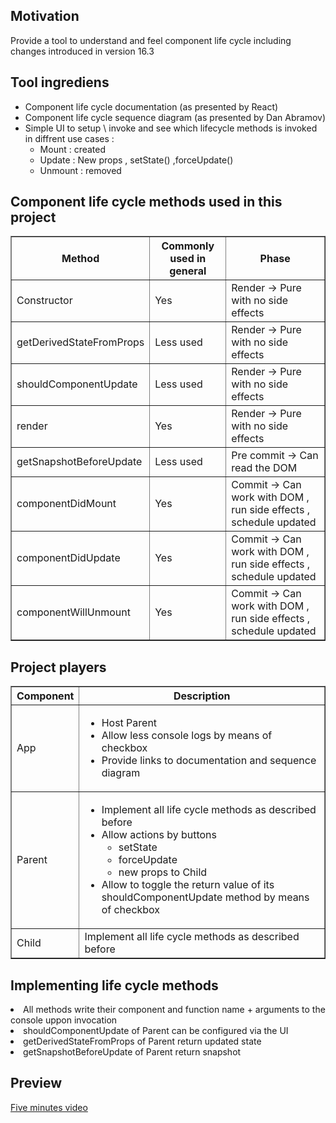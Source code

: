 <h2>Motivation</h2>
Provide a tool to understand and feel component life cycle including changes introduced in version 16.3


<h2>Tool ingrediens</h2>
<ul>
  <li>Component life cycle documentation (as presented by React)</li>
  <li>Component life cycle sequence diagram (as presented by Dan Abramov)</li>
  <li>Simple UI to setup \ invoke and see which lifecycle methods is invoked in diffrent use cases :
<ul>
<li> Mount : created</li>
<li> Update : New props , setState() ,forceUpdate()</li> 
<li> Unmount : removed</li>
</ul>
</li>
</ul>

<h2>Component life cycle methods used in this project</h2>
<table border=1>
  <tr>
    <th>Method</th>
    <th>Commonly used in general</th> 
    <th>Phase</th> 
  </tr>
  <tr>
    <td>Constructor</th>
    <td>Yes</th> 
    <td>Render -> Pure with no side effects</th> 
  </tr>
 <tr>
    <td>getDerivedStateFromProps</th>
    <td>Less used</th> 
    <td>Render -> Pure with no side effects</th> 
  </tr>
 <tr>
    <td>shouldComponentUpdate</th>
    <td>Less used</th> 
    <td>Render -> Pure with no side effects</th> 
  </tr>
 <tr>
    <td>render</th>
    <td>Yes</th> 
    <td>Render -> Pure with no side effects</th> 
  </tr>
 <tr>
    <td>getSnapshotBeforeUpdate</th>
    <td>Less used</th> 
    <td>Pre commit -> Can read the DOM</th> 
  </tr>
 <tr>
    <td>componentDidMount</th>
    <td>Yes</th> 
    <td>Commit -> Can work with DOM , run side effects , schedule updated</th> 
  </tr>
 <tr>
    <td>componentDidUpdate</th>
    <td>Yes</th> 
    <td>Commit -> Can work with DOM , run side effects , schedule updated</th> 
  </tr>
 <tr>
    <td>componentWillUnmount</th>
    <td>Yes</th> 
    <td>Commit -> Can work with DOM , run side effects , schedule updated</th> 
  </tr>
</table>


<h2>Project players</h2>
<table border=1>
  <tr>
    <th>Component</th>
    <th>Description</th> 
  </tr>
  <tr>
    <td>App</th>
    <td>
    <ul>
    <li>Host Parent</li>
    <li>Allow less console logs by means of checkbox</li>
    <li>Provide links to documentation and sequence diagram</li>
    </ul>
    </th> 
  </tr>
  <tr>
    <td>Parent</th>
    <td><ul><li>Implement all life cycle methods as described before</li><li>Allow actions by buttons
<ul>
<li>setState</li>
<li>forceUpdate</li>
<li>new props to Child</li>
</ul>
<li>Allow to toggle the return value of its shouldComponentUpdate method by means of checkbox</li><ul></th> 
  </tr>
<tr>
    <td>Child</th>
    <td>Implement all life cycle methods as described before</th> 
  </tr>
</table>


<h2>Implementing life cycle methods</h2>
<li>All methods write their component and function name + arguments to the console uppon invocation</li>
<li>shouldComponentUpdate of Parent can be configured via the UI</li>
<li>getDerivedStateFromProps of Parent return updated state</li>
<li>getSnapshotBeforeUpdate of Parent return snapshot</li>


<h2>Preview</h2>
<a href='https://www.youtube.com/watch?v=fnam1yrlnU8&t=145s'>Five minutes video<a>

